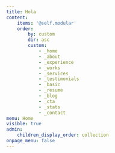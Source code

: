 ```yaml
---
title: Hola
content:
    items: '@self.modular'
    order:
        by: custom
        dir: asc
        custom:
            - _home
            - _about
            - _experience
            - _works
            - _services
            - _testimonials
            - _basic
            - _resume
            - _blog
            - _cta
            - _stats
            - _contact
menu: Home
visible: true
admin:
    children_display_order: collection
onpage_menu: false
---
```


